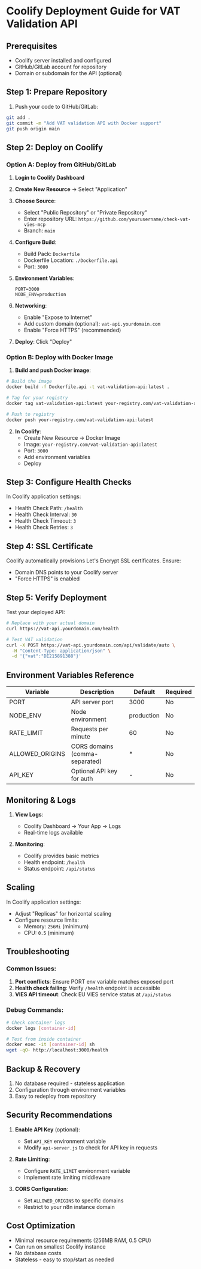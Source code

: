 # Coolify Deployment Guide for VAT Validation API

## Prerequisites
- Coolify server installed and configured
- GitHub/GitLab account for repository
- Domain or subdomain for the API (optional)

## Step 1: Prepare Repository

1. Push your code to GitHub/GitLab:
```bash
git add .
git commit -m "Add VAT validation API with Docker support"
git push origin main
```

## Step 2: Deploy on Coolify

### Option A: Deploy from GitHub/GitLab

1. **Login to Coolify Dashboard**
2. **Create New Resource** → Select "Application"
3. **Choose Source**:
   - Select "Public Repository" or "Private Repository"
   - Enter repository URL: `https://github.com/yourusername/check-vat-vies-mcp`
   - Branch: `main`

4. **Configure Build**:
   - Build Pack: `Dockerfile`
   - Dockerfile Location: `./Dockerfile.api`
   - Port: `3000`

5. **Environment Variables**:
   ```
   PORT=3000
   NODE_ENV=production
   ```

6. **Networking**:
   - Enable "Expose to Internet"
   - Add custom domain (optional): `vat-api.yourdomain.com`
   - Enable "Force HTTPS" (recommended)

7. **Deploy**: Click "Deploy"

### Option B: Deploy with Docker Image

1. **Build and push Docker image**:
```bash
# Build the image
docker build -f Dockerfile.api -t vat-validation-api:latest .

# Tag for your registry
docker tag vat-validation-api:latest your-registry.com/vat-validation-api:latest

# Push to registry
docker push your-registry.com/vat-validation-api:latest
```

2. **In Coolify**:
   - Create New Resource → Docker Image
   - Image: `your-registry.com/vat-validation-api:latest`
   - Port: `3000`
   - Add environment variables
   - Deploy

## Step 3: Configure Health Checks

In Coolify application settings:
- Health Check Path: `/health`
- Health Check Interval: `30`
- Health Check Timeout: `3`
- Health Check Retries: `3`

## Step 4: SSL Certificate

Coolify automatically provisions Let's Encrypt SSL certificates. Ensure:
- Domain DNS points to your Coolify server
- "Force HTTPS" is enabled

## Step 5: Verify Deployment

Test your deployed API:
```bash
# Replace with your actual domain
curl https://vat-api.yourdomain.com/health

# Test VAT validation
curl -X POST https://vat-api.yourdomain.com/api/validate/auto \
  -H "Content-Type: application/json" \
  -d '{"vat":"DE215891388"}'
```

## Environment Variables Reference

| Variable | Description | Default | Required |
|----------|-------------|---------|----------|
| PORT | API server port | 3000 | No |
| NODE_ENV | Node environment | production | No |
| RATE_LIMIT | Requests per minute | 60 | No |
| ALLOWED_ORIGINS | CORS domains (comma-separated) | * | No |
| API_KEY | Optional API key for auth | - | No |

## Monitoring & Logs

1. **View Logs**:
   - Coolify Dashboard → Your App → Logs
   - Real-time logs available

2. **Monitoring**:
   - Coolify provides basic metrics
   - Health endpoint: `/health`
   - Status endpoint: `/api/status`

## Scaling

In Coolify application settings:
- Adjust "Replicas" for horizontal scaling
- Configure resource limits:
  - Memory: `256Mi` (minimum)
  - CPU: `0.5` (minimum)

## Troubleshooting

### Common Issues:

1. **Port conflicts**: Ensure PORT env variable matches exposed port
2. **Health check failing**: Verify `/health` endpoint is accessible
3. **VIES API timeout**: Check EU VIES service status at `/api/status`

### Debug Commands:
```bash
# Check container logs
docker logs [container-id]

# Test from inside container
docker exec -it [container-id] sh
wget -qO- http://localhost:3000/health
```

## Backup & Recovery

1. No database required - stateless application
2. Configuration through environment variables
3. Easy to redeploy from repository

## Security Recommendations

1. **Enable API Key** (optional):
   - Set `API_KEY` environment variable
   - Modify `api-server.js` to check for API key in requests

2. **Rate Limiting**:
   - Configure `RATE_LIMIT` environment variable
   - Implement rate limiting middleware

3. **CORS Configuration**:
   - Set `ALLOWED_ORIGINS` to specific domains
   - Restrict to your n8n instance domain

## Cost Optimization

- Minimal resource requirements (256MB RAM, 0.5 CPU)
- Can run on smallest Coolify instance
- No database costs
- Stateless - easy to stop/start as needed